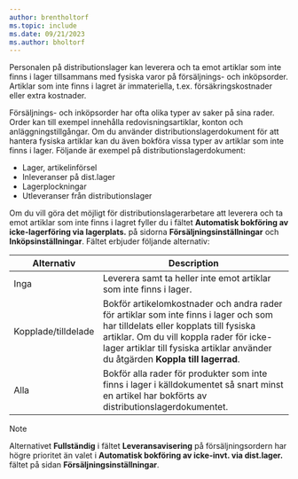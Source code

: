 ```yaml
---
author: brentholtorf
ms.topic: include
ms.date: 09/21/2023
ms.author: bholtorf
---
```


Personalen på distributionslager kan leverera och ta emot artiklar som inte finns i lager tillsammans med fysiska varor på försäljnings- och inköpsorder. Artiklar som inte finns i lagret är immateriella, t.ex. försäkringskostnader eller extra kostnader.

Försäljnings- och inköpsorder har ofta olika typer av saker på sina rader. Order kan till exempel innehålla redovisningsartiklar, konton och anläggningstillgångar. Om du använder distributionslagerdokument för att hantera fysiska artiklar kan du även bokföra vissa typer av artiklar som inte finns i lager. Följande är exempel på distributionslagerdokument:

* Lager, artikelinförsel
* Inleveranser på dist.lager
* Lagerplockningar
* Utleveranser från distributionslager

Om du vill göra det möjligt för distributionslagerarbetare att leverera och ta emot artiklar som inte finns i lagret fyller du i fältet **Automatisk bokföring av icke-lagerföring via lagerplats.** på sidorna **Försäljningsinställningar** och **Inköpsinställningar**. Fältet erbjuder följande alternativ:

|Alternativ  |Description  |
|---------|---------|
|Inga     |Leverera samt ta heller inte emot artiklar som inte finns i lager.         |
|Kopplade/tilldelade     | Bokför artikelomkostnader och andra rader för artiklar som inte finns i lager och som har tilldelats eller kopplats till fysiska artiklar. Om du vill koppla rader för icke-lager artiklar till fysiska artiklar använder du åtgärden **Koppla till lagerrad**.        |
|Alla     | Bokför alla rader för produkter som inte finns i lager i källdokumentet så snart minst en artikel har bokförts av distributionslagerdokumentet.        |

> [!NOTE]
> Alternativet **Fullständig** i fältet **Leveransavisering** på försäljningsordern har högre prioritet än valet i **Automatisk bokföring av icke-invt. via dist.lager.** fältet på sidan **Försäljningsinställningar**.